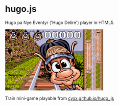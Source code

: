 
# hugo.js

Hugo pa Nye Eventyr ('Hugo Delire') player in HTML5.

![hugo-train-screenshot](img/hugo-player-004.png)

Train mini-game playable from [cyxx.github.io/hugo_js](http://cyxx.github.io/hugo_js)
